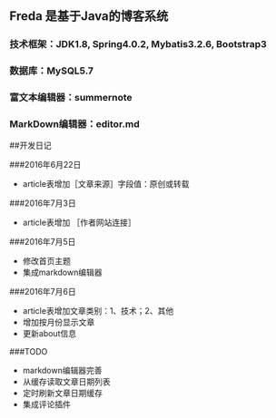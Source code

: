 ## Freda 是基于Java的博客系统
### 技术框架：JDK1.8, Spring4.0.2, Mybatis3.2.6, Bootstrap3
### 数据库：MySQL5.7
### 富文本编辑器：summernote
### MarkDown编辑器：editor.md

##开发日记

###2016年6月22日

- article表增加［文章来源］字段值：原创或转载

###2016年7月3日
- article表增加 ［作者网站连接］

###2016年7月5日
- 修改首页主题
- 集成markdown编辑器

###2016年7月6日
- article表增加文章类别：1、技术；2、其他
- 增加按月份显示文章
- 更新about信息

###TODO
- markdown编辑器完善
- 从缓存读取文章日期列表
- 定时刷新文章日期缓存
- 集成评论插件
